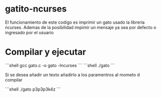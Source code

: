 # gatito-ncurses
El funcionamiento de este codigo es imprimir un gato usado la libreria ncurses. Ademas de la posibilidad impimir un mensaje ya sea por defecto o ingresado por el usuario
<h1>Compilar y ejecutar</h1>
```shell
  gcc gato.c -o gato -lncurses
```
```shell
  ./gato
```
<p>Si se desea añadir un texto añadirlo a los paramentros al mometo d compilar</p>
```shell
  ./gato p3p3p3k4z
```
